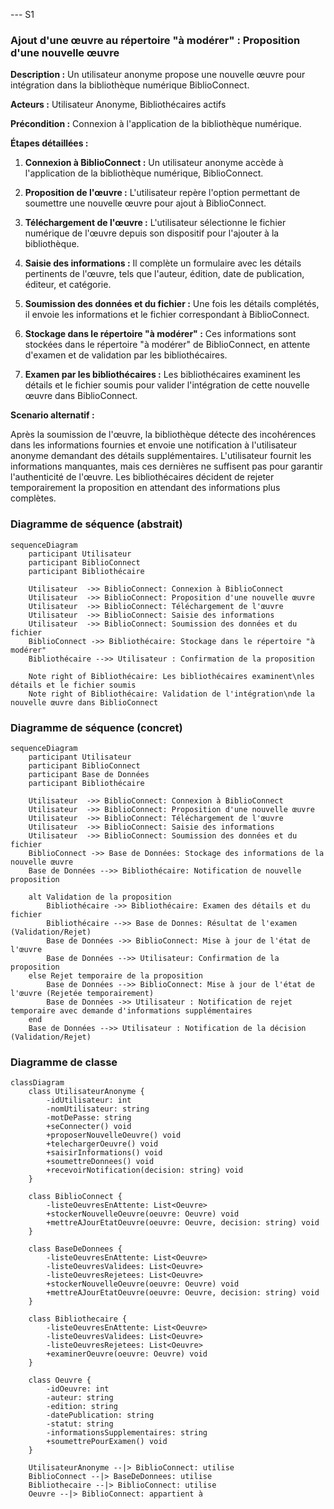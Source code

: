 --- S1 
### Ajout d'une œuvre au répertoire "à modérer" : Proposition d'une nouvelle œuvre

**Description :** Un utilisateur anonyme propose une nouvelle œuvre pour intégration dans la bibliothèque numérique BiblioConnect.

**Acteurs :** Utilisateur Anonyme, Bibliothécaires actifs

**Précondition :** Connexion à l'application de la bibliothèque numérique.

**Étapes détaillées :**

1. **Connexion à BiblioConnect :** Un utilisateur anonyme accède à l'application de la bibliothèque numérique, BiblioConnect.

2. **Proposition de l'œuvre :** L'utilisateur repère l'option permettant de soumettre une nouvelle œuvre pour ajout à BiblioConnect.

3. **Téléchargement de l'œuvre :** L'utilisateur sélectionne le fichier numérique de l'œuvre depuis son dispositif pour l'ajouter à la bibliothèque.

4. **Saisie des informations :** Il complète un formulaire avec les détails pertinents de l'œuvre, tels que l'auteur, édition, date de publication, éditeur, et catégorie.

5. **Soumission des données et du fichier :** Une fois les détails complétés, il envoie les informations et le fichier correspondant à BiblioConnect.

6. **Stockage dans le répertoire "à modérer" :** Ces informations sont stockées dans le répertoire "à modérer" de BiblioConnect, en attente d'examen et de validation par les bibliothécaires.

7. **Examen par les bibliothécaires :** Les bibliothécaires examinent les détails et le fichier soumis pour valider l'intégration de cette nouvelle œuvre dans BiblioConnect.

**Scenario alternatif :**

Après la soumission de l'œuvre, la bibliothèque détecte des incohérences dans les informations fournies et envoie une notification à l'utilisateur anonyme demandant des détails supplémentaires. L'utilisateur fournit les informations manquantes, mais ces dernières ne suffisent pas pour garantir l'authenticité de l'œuvre. Les bibliothécaires décident de rejeter temporairement la proposition en attendant des informations plus complètes.


### Diagramme de séquence (abstrait)

```mermaid
sequenceDiagram
    participant Utilisateur
    participant BiblioConnect
    participant Bibliothécaire

    Utilisateur  ->> BiblioConnect: Connexion à BiblioConnect
    Utilisateur  ->> BiblioConnect: Proposition d'une nouvelle œuvre
    Utilisateur  ->> BiblioConnect: Téléchargement de l'œuvre
    Utilisateur  ->> BiblioConnect: Saisie des informations
    Utilisateur  ->> BiblioConnect: Soumission des données et du fichier
    BiblioConnect ->> Bibliothécaire: Stockage dans le répertoire "à modérer"
    Bibliothécaire -->> Utilisateur : Confirmation de la proposition

    Note right of Bibliothécaire: Les bibliothécaires examinent\nles détails et le fichier soumis
    Note right of Bibliothécaire: Validation de l'intégration\nde la nouvelle œuvre dans BiblioConnect
```

### Diagramme de séquence (concret)

```mermaid
sequenceDiagram
    participant Utilisateur
    participant BiblioConnect
    participant Base de Données
    participant Bibliothécaire

    Utilisateur  ->> BiblioConnect: Connexion à BiblioConnect
    Utilisateur  ->> BiblioConnect: Proposition d'une nouvelle œuvre
    Utilisateur  ->> BiblioConnect: Téléchargement de l'œuvre
    Utilisateur  ->> BiblioConnect: Saisie des informations
    Utilisateur  ->> BiblioConnect: Soumission des données et du fichier
    BiblioConnect ->> Base de Données: Stockage des informations de la nouvelle œuvre
    Base de Données -->> Bibliothécaire: Notification de nouvelle proposition

    alt Validation de la proposition
        Bibliothécaire ->> Bibliothécaire: Examen des détails et du fichier
        Bibliothécaire -->> Base de Donnes: Résultat de l'examen (Validation/Rejet)
        Base de Données ->> BiblioConnect: Mise à jour de l'état de l'œuvre
        Base de Données -->> Utilisateur: Confirmation de la proposition
    else Rejet temporaire de la proposition
        Base de Données -->> BiblioConnect: Mise à jour de l'état de l'œuvre (Rejetée temporairement)
        Base de Données ->> Utilisateur : Notification de rejet temporaire avec demande d'informations supplémentaires
    end
    Base de Données -->> Utilisateur : Notification de la décision (Validation/Rejet)
```

### Diagramme de classe

```mermaid
classDiagram
    class UtilisateurAnonyme { 
        -idUtilisateur: int
        -nomUtilisateur: string
        -motDePasse: string
        +seConnecter() void
        +proposerNouvelleOeuvre() void
        +telechargerOeuvre() void
        +saisirInformations() void
        +soumettreDonnees() void
        +recevoirNotification(decision: string) void
    }

    class BiblioConnect {
        -listeOeuvresEnAttente: List<Oeuvre>
        +stockerNouvelleOeuvre(oeuvre: Oeuvre) void
        +mettreAJourEtatOeuvre(oeuvre: Oeuvre, decision: string) void
    }

    class BaseDeDonnees { 
        -listeOeuvresEnAttente: List<Oeuvre>
        -listeOeuvresValidees: List<Oeuvre>
        -listeOeuvresRejetees: List<Oeuvre>
        +stockerNouvelleOeuvre(oeuvre: Oeuvre) void
        +mettreAJourEtatOeuvre(oeuvre: Oeuvre, decision: string) void
    }

    class Bibliothecaire { 
        -listeOeuvresEnAttente: List<Oeuvre>
        -listeOeuvresValidees: List<Oeuvre>
        -listeOeuvresRejetees: List<Oeuvre>
        +examinerOeuvre(oeuvre: Oeuvre) void
    }

    class Oeuvre { 
        -idOeuvre: int
        -auteur: string
        -edition: string
        -datePublication: string
        -statut: string
        -informationsSupplementaires: string
        +soumettrePourExamen() void
    }

    UtilisateurAnonyme --|> BiblioConnect: utilise
    BiblioConnect --|> BaseDeDonnees: utilise
    Bibliothecaire --|> BiblioConnect: utilise
    Oeuvre --|> BiblioConnect: appartient à

```
